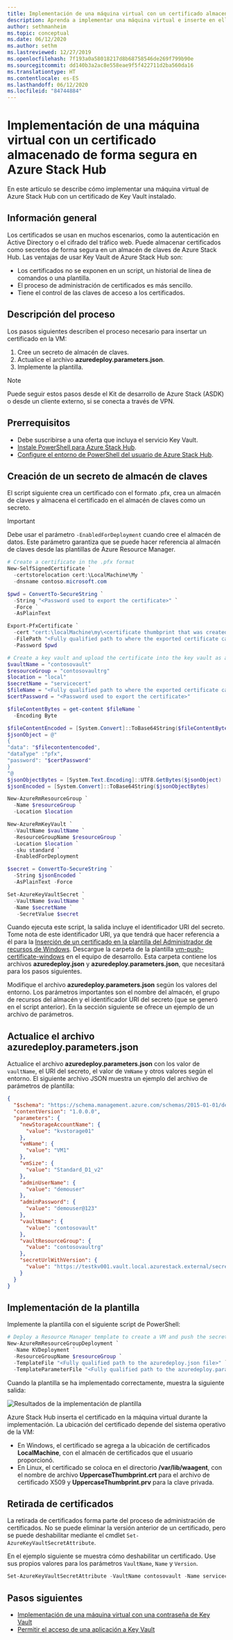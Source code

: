 ```yaml
---
title: Implementación de una máquina virtual con un certificado almacenado de forma segura en Azure Stack Hub
description: Aprenda a implementar una máquina virtual e inserte en ella un certificado mediante un almacén de claves en Azure Stack Hub
author: sethmanheim
ms.topic: conceptual
ms.date: 06/12/2020
ms.author: sethm
ms.lastreviewed: 12/27/2019
ms.openlocfilehash: 7f193a0a58018217d8b68758546de269f799b90e
ms.sourcegitcommit: dd140b3a2ac8e558eae9f5f422711d2ba560da16
ms.translationtype: HT
ms.contentlocale: es-ES
ms.lasthandoff: 06/12/2020
ms.locfileid: "84744884"
---
```

# <a name="deploy-a-vm-with-a-securely-stored-certificate-on-azure-stack-hub"></a>Implementación de una máquina virtual con un certificado almacenado de forma segura en Azure Stack Hub

En este artículo se describe cómo implementar una máquina virtual de Azure Stack Hub con un certificado de Key Vault instalado.

## <a name="overview"></a>Información general

Los certificados se usan en muchos escenarios, como la autenticación en Active Directory o el cifrado del tráfico web. Puede almacenar certificados como secretos de forma segura en un almacén de claves de Azure Stack Hub. Las ventajas de usar Key Vault de Azure Stack Hub son:

* Los certificados no se exponen en un script, un historial de línea de comandos o una plantilla.
* El proceso de administración de certificados es más sencillo.
* Tiene el control de las claves de acceso a los certificados.

## <a name="process-description"></a>Descripción del proceso

Los pasos siguientes describen el proceso necesario para insertar un certificado en la VM:

1. Cree un secreto de almacén de claves.
2. Actualice el archivo **azuredeploy.parameters.json**.
3. Implemente la plantilla.

> [!NOTE]
> Puede seguir estos pasos desde el Kit de desarrollo de Azure Stack (ASDK) o desde un cliente externo, si se conecta a través de VPN.

## <a name="prerequisites"></a>Prerrequisitos

* Debe suscribirse a una oferta que incluya el servicio Key Vault.
* [Instale PowerShell para Azure Stack Hub](../operator/azure-stack-powershell-install.md).
* [Configure el entorno de PowerShell del usuario de Azure Stack Hub](azure-stack-powershell-configure-user.md).

## <a name="create-a-key-vault-secret"></a>Creación de un secreto de almacén de claves

El script siguiente crea un certificado con el formato .pfx, crea un almacén de claves y almacena el certificado en el almacén de claves como un secreto.

> [!IMPORTANT]
> Debe usar el parámetro `-EnabledForDeployment` cuando cree el almacén de datos. Este parámetro garantiza que se puede hacer referencia al almacén de claves desde las plantillas de Azure Resource Manager.

```powershell
# Create a certificate in the .pfx format
New-SelfSignedCertificate `
  -certstorelocation cert:\LocalMachine\My `
  -dnsname contoso.microsoft.com

$pwd = ConvertTo-SecureString `
  -String "<Password used to export the certificate>" `
  -Force `
  -AsPlainText

Export-PfxCertificate `
  -cert "cert:\localMachine\my\<certificate thumbprint that was created in the previous step>" `
  -FilePath "<Fully qualified path to where the exported certificate can be stored>" `
  -Password $pwd

# Create a key vault and upload the certificate into the key vault as a secret
$vaultName = "contosovault"
$resourceGroup = "contosovaultrg"
$location = "local"
$secretName = "servicecert"
$fileName = "<Fully qualified path to where the exported certificate can be stored>"
$certPassword = "<Password used to export the certificate>"

$fileContentBytes = get-content $fileName `
  -Encoding Byte

$fileContentEncoded = [System.Convert]::ToBase64String($fileContentBytes)
$jsonObject = @"
{
"data": "$filecontentencoded",
"dataType" :"pfx",
"password": "$certPassword"
}
"@
$jsonObjectBytes = [System.Text.Encoding]::UTF8.GetBytes($jsonObject)
$jsonEncoded = [System.Convert]::ToBase64String($jsonObjectBytes)

New-AzureRmResourceGroup `
  -Name $resourceGroup `
  -Location $location

New-AzureRmKeyVault `
  -VaultName $vaultName `
  -ResourceGroupName $resourceGroup `
  -Location $location `
  -sku standard `
  -EnabledForDeployment

$secret = ConvertTo-SecureString `
  -String $jsonEncoded `
  -AsPlainText -Force

Set-AzureKeyVaultSecret `
  -VaultName $vaultName `
  -Name $secretName `
   -SecretValue $secret
```

Cuando ejecuta este script, la salida incluye el identificador URI del secreto. Tome nota de este identificador URI, ya que tendrá que hacer referencia a él para la [Inserción de un certificado en la plantilla del Administrador de recursos de Windows](https://github.com/Azure/AzureStack-QuickStart-Templates/tree/master/201-vm-windows-pushcertificate). Descargue la carpeta de la plantilla [vm-push-certificate-windows](https://github.com/Azure/AzureStack-QuickStart-Templates/tree/master/201-vm-windows-pushcertificate) en el equipo de desarrollo. Esta carpeta contiene los archivos **azuredeploy.json** y **azuredeploy.parameters.json**, que necesitará para los pasos siguientes.

Modifique el archivo **azuredeploy.parameters.json** según los valores del entorno. Los parámetros importantes son el nombre del almacén, el grupo de recursos del almacén y el identificador URI del secreto (que se generó en el script anterior). En la sección siguiente se ofrece un ejemplo de un archivo de parámetros.

## <a name="update-the-azuredeployparametersjson-file"></a>Actualice el archivo azuredeploy.parameters.json

Actualice el archivo **azuredeploy.parameters.json** con los valor de `vaultName`, el URI del secreto, el valor de `VmName` y otros valores según el entorno. El siguiente archivo JSON muestra un ejemplo del archivo de parámetros de plantilla:

```json
{
  "$schema": "https://schema.management.azure.com/schemas/2015-01-01/deploymentParameters.json#",
  "contentVersion": "1.0.0.0",
  "parameters": {
    "newStorageAccountName": {
      "value": "kvstorage01"
    },
    "vmName": {
      "value": "VM1"
    },
    "vmSize": {
      "value": "Standard_D1_v2"
    },
    "adminUserName": {
      "value": "demouser"
    },
    "adminPassword": {
      "value": "demouser@123"
    },
    "vaultName": {
      "value": "contosovault"
    },
    "vaultResourceGroup": {
      "value": "contosovaultrg"
    },
    "secretUrlWithVersion": {
      "value": "https://testkv001.vault.local.azurestack.external/secrets/testcert002/82afeeb84f4442329ce06593502e7840"
    }
  }
}
```

## <a name="deploy-the-template"></a>Implementación de la plantilla

Implemente la plantilla con el siguiente script de PowerShell:

```powershell
# Deploy a Resource Manager template to create a VM and push the secret to it
New-AzureRmResourceGroupDeployment `
  -Name KVDeployment `
  -ResourceGroupName $resourceGroup `
  -TemplateFile "<Fully qualified path to the azuredeploy.json file>" `
  -TemplateParameterFile "<Fully qualified path to the azuredeploy.parameters.json file>"
```

Cuando la plantilla se ha implementado correctamente, muestra la siguiente salida:

![Resultados de la implementación de plantilla](media/azure-stack-key-vault-push-secret-into-vm/deployment-output.png)

Azure Stack Hub inserta el certificado en la máquina virtual durante la implementación. La ubicación del certificado depende del sistema operativo de la VM:

* En Windows, el certificado se agrega a la ubicación de certificados **LocalMachine**, con el almacén de certificados que el usuario proporcionó.
* En Linux, el certificado se coloca en el directorio **/var/lib/waagent**, con el nombre de archivo **UppercaseThumbprint.crt** para el archivo de certificado X509 y **UppercaseThumbprint.prv** para la clave privada.

## <a name="retire-certificates"></a>Retirada de certificados

La retirada de certificados forma parte del proceso de administración de certificados. No se puede eliminar la versión anterior de un certificado, pero se puede deshabilitar mediante el cmdlet `Set-AzureKeyVaultSecretAttribute`.

En el ejemplo siguiente se muestra cómo deshabilitar un certificado. Use sus propios valores para los parámetros `VaultName`, `Name` y `Version`.

```powershell
Set-AzureKeyVaultSecretAttribute -VaultName contosovault -Name servicecert -Version e3391a126b65414f93f6f9806743a1f7 -Enable 0
```

## <a name="next-steps"></a>Pasos siguientes

* [Implementación de una máquina virtual con una contraseña de Key Vault](azure-stack-key-vault-deploy-vm-with-secret.md)
* [Permitir el acceso de una aplicación a Key Vault](azure-stack-key-vault-sample-app.md)
